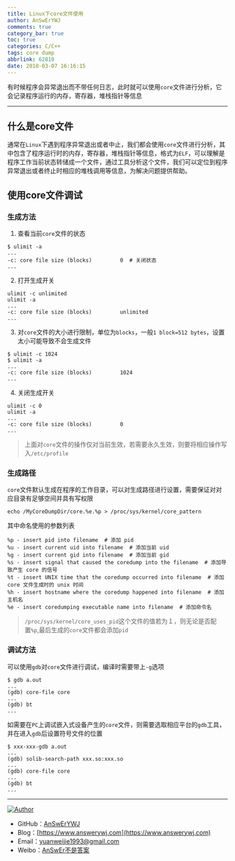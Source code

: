 ```yaml
---
title: Linux下core文件使用
author: AnSwErYWJ
comments: true
category_bar: true
toc: true
categories: C/C++
tags: core dump
abbrlink: 62810
date: 2018-03-07 16:16:15
---
```

有时候程序会异常退出而不带任何日志，此时就可以使用`core`文件进行分析，它会记录程序运行的内存，寄存器，堆栈指针等信息

------
<!--more-->

## 什么是core文件
通常在`Linux`下遇到程序异常退出或者中止，我们都会使用`core`文件进行分析，其中包含了程序运行时的内存，寄存器，堆栈指针等信息，格式为`ELF`，可以理解是程序工作当前状态转储成一个文件，通过工具分析这个文件，我们可以定位到程序异常退出或者终止时相应的堆栈调用等信息，为解决问题提供帮助。

## 使用core文件调试
### 生成方法
1. 查看当前`core`文件的状态
```
$ ulimit -a
...
-c: core file size (blocks)         0  # 关闭状态
...
```

2. 打开生成开关
```
ulimit -c unlimited
ulimit -a
...
-c: core file size (blocks)         unlimited
...
```

3. 对`core`文件的大小进行限制，单位为`blocks`，一般`1 block=512 bytes`，设置太小可能导致不会生成文件
```
$ ulimit -c 1024
$ ulimit -a
...
-c: core file size (blocks)         1024
...
```

4. 关闭生成开关
```
ulimit -c 0
ulimit -a
...
-c: core file size (blocks)         0
...
```

> 上面对`core`文件的操作仅对当前生效，若需要永久生效，则要将相应操作写入`/etc/profile`

### 生成路径
`core`文件默认生成在程序的工作目录，可以对生成路径进行设置，需要保证对对应目录有足够空间并具有写权限
```
echo /MyCoreDumpDir/core.%e.%p > /proc/sys/kernel/core_pattern
```
其中命名使用的参数列表
```
%p - insert pid into filename  # 添加 pid 
%u - insert current uid into filename  # 添加当前 uid 
%g - insert current gid into filename  # 添加当前 gid 
%s - insert signal that caused the coredump into the filename  # 添加导致产生 core 的信号 
%t - insert UNIX time that the coredump occurred into filename  # 添加 core 文件生成时的 unix 时间 
%h - insert hostname where the coredump happened into filename  # 添加主机名 
%e - insert coredumping executable name into filename  # 添加命令名
```
> `/proc/sys/kernel/core_uses_pid`这个文件的值若为１，则无论是否配置`%p`,最后生成的`core`文件都会添加`pid`

### 调试方法
可以使用`gdb`对`core`文件进行调试，编译时需要带上`-g`选项
```
$ gdb a.out
...
(gdb) core-file core
...
(gdb) bt 
...
```

如需要在`PC`上调试嵌入式设备产生的`core`文件，则需要选取相应平台的`gdb`工具，并在进入`gdb`后设置符号文件的位置
```
$ xxx-xxx-gdb a.out
...
(gdb) solib-search-path xxx.so:xxx.so
...
(gdb) core-file core
...
(gdb) bt
...
```

-----

<a href="#"><img src="https://img.shields.io/badge/Author-AnSwErYWJ-blue" alt="Author"></a>
- GitHub：[AnSwErYWJ](https://github.com/AnSwErYWJ)
- Blog：[https://www.answerywj.com](https://www.answerywj.com) 
- Email：[yuanweijie1993@gmail.com](https://mail.google.com)
- Weibo：[AnSwEr不是答案](https://weibo.com/1783591593)
